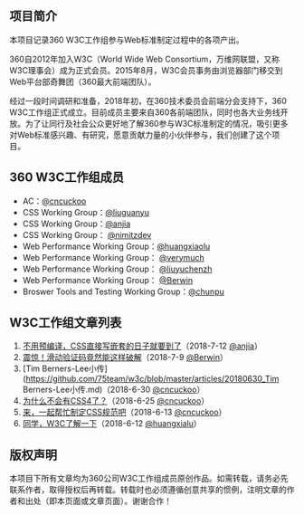 ## 项目简介

本项目记录360 W3C工作组参与Web标准制定过程中的各项产出。

360自2012年加入W3C（World Wide Web Consortium，万维网联盟，又称W3C理事会）成为正式会员。2015年8月，W3C会员事务由浏览器部门移交到Web平台部奇舞团（360最大前端团队）。

经过一段时间调研和准备，2018年初，在360技术委员会前端分会支持下，360 W3C工作组正式成立。目前成员主要来自360各前端团队，同时也各大业务线开放。为了让同行及社会公众更好地了解360参与W3C标准制定的情况，吸引更多对Web标准感兴趣、有研究，愿意贡献力量的小伙伴参与，我们创建了这个项目。

## 360 W3C工作组成员

- AC：[@cncuckoo](https://github.com/cncuckoo)
- CSS Working Group：[@liuguanyu](https://github.com/liuguanyu)
- CSS Working Group：[@anjia](https://github.com/anjia)
- CSS Working Group： [@nimitzdev](https://github.com/nimitzdev)
- Web Performance Working Group：[@huangxiaolu](https://github.com/huangxiaolu)
- Web Performance Working Group： [@verymuch](https://github.com/verymuch)
- Web Performance Working Group： [@liuyuchenzh](https://github.com/liuyuchenzh)
- Web Performance Working Group： [@Berwin](https://github.com/Berwin)
- Broswer Tools and Testing Working Group：[@chunpu](https://github.com/chunpu)


## W3C工作组文章列表

1. [不用预编译，CSS直接写嵌套的日子就要到了](https://github.com/75team/w3c/blob/master/articles/20180712_不用预编译，CSS直接写嵌套的日子就要到了.md)（2018-7-12 [@anjia](https://github.com/anjia)）
1. [震惊！滑动验证码竟然能这样破解](https://github.com/75team/w3c/blob/master/articles/20180709_震惊！滑动验证码竟然能这样破解.md)（2018-7-9 [@Berwin](https://github.com/Berwin)）
1. [Tim Berners-Lee小传](https://github.com/75team/w3c/blob/master/articles/20180630_Tim Berners-Lee小传.md)（2018-6-30 [@cncuckoo](https://github.com/cncuckoo)）
1. [为什么不会有CSS4了？](https://github.com/75team/w3c/blob/master/articles/20180625_为什么不会有CSS4了？.md)（2018-6-25 [@cncuckoo](https://github.com/cncuckoo)）
1. [来，一起帮忙制定CSS规范吧](https://github.com/75team/w3c/blob/master/articles/20180613_来，一起帮忙制定CSS规范吧.md)（2018-6-13 [@cncuckoo](https://github.com/cncuckoo)）
1. [同学，W3C了解一下](https://github.com/75team/w3c/blob/master/articles/20180612_同学，W3C了解一下.md)（2018-6-12 [@huangxialu](https://github.com/huangxialu)）

## 版权声明

本项目下所有文章均为360公司W3C工作组成员原创作品。如需转载，请务必先联系作者，取得授权后再转载。转载时也必须遵循创意共享的惯例，注明文章的作者和出处（即本页面或文章页面）。谢谢合作！